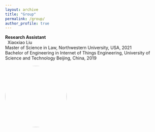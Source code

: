 ```yaml
---
layout: archive
title: "Group"
permalink: /group/
author_profile: true
---
```


**Research Assistant**\
&nbsp;
Xiaoxiao Liu\
Master of Science in Law, Northwestern University, USA, 2021\
Bachelor of Engineering in Internet of Things Engineering, University of Science and Technology Beijing, China, 2019\
<br/><img src='https://skywalkerzhai.github.io/weizhai.github.io/images/xiaoxiao.jpg' width='200' style="border-radius:50%">
